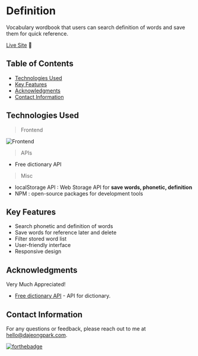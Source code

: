 # Definition

Vocabulary wordbook that users can search definition of words and save them for quick reference.

[Live Site](https://definition.dajeongpark.com/) 🚀

## Table of Contents

- [Technologies Used](#technologies-used)
- [Key Features](#key-features)
- [Acknowledgments](#acknowledgments)
- [Contact Information](#contact-information)

## Technologies Used

> Frontend

![Frontend](https://skillicons.dev/icons?i=html,scss,ts)

> APIs

- Free dictionary API <br/>

> Misc

- localStorage API : Web Storage API for **save words, phonetic, definition**
- NPM : open-source packages for development tools

## Key Features

- Search phonetic and definition of words
- Save words for reference later and delete
- Filter stored word list
- User-friendly interface
- Responsive design

## Acknowledgments

Very Much Appreciated!

- [Free dictionary API](https://dictionaryapi.dev/) - API for dictionary.

## Contact Information

For any questions or feedback, please reach out to me at hello@dajeongpark.com.<br/>

[![forthebadge](https://forthebadge.com/images/badges/built-with-love.svg)](https://forthebadge.com)
